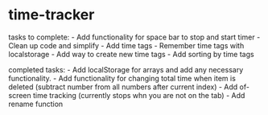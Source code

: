 # time-tracker


tasks to complete:
    - Add functionality for space bar to stop and start timer
    - Clean up code and simplify
    - Add time tags
    - Remember time tags with localstorage
    - Add way to create new time tags
    - Add sorting by time tags

completed tasks: 
    - Add localStorage for arrays and add any necessary functionality. 
    - Add functionality for changing total time when item is deleted (subtract number from all numbers after current index)
    - Add of-screen time tracking (currently stops whn you are not on the tab)
    - Add rename function
